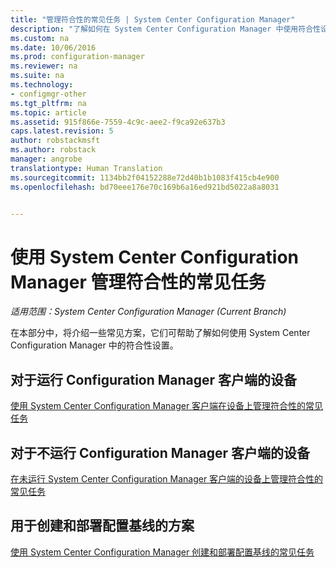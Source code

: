 ```yaml
---
title: "管理符合性的常见任务 | System Center Configuration Manager"
description: "了解如何在 System Center Configuration Manager 中使用符合性设置。"
ms.custom: na
ms.date: 10/06/2016
ms.prod: configuration-manager
ms.reviewer: na
ms.suite: na
ms.technology:
- configmgr-other
ms.tgt_pltfrm: na
ms.topic: article
ms.assetid: 915f866e-7559-4c9c-aee2-f9ca92e637b3
caps.latest.revision: 5
author: robstackmsft
ms.author: robstack
manager: angrobe
translationtype: Human Translation
ms.sourcegitcommit: 1134bb2f04152288e72d40b1b1083f415cb4e900
ms.openlocfilehash: bd70eee176e70c169b6a16ed921bd5022a8a8031


---
```

# <a name="common-tasks-for-managing-compliance-with-system-center-configuration-manager"></a>使用 System Center Configuration Manager 管理符合性的常见任务

*适用范围：System Center Configuration Manager (Current Branch)*

在本部分中，将介绍一些常见方案，它们可帮助了解如何使用 System Center Configuration Manager 中的符合性设置。  

## <a name="for-devices-that-run-the-configuration-manager-client"></a>对于运行 Configuration Manager 客户端的设备  
 [使用 System Center Configuration Manager 客户端在设备上管理符合性的常见任务](../../compliance/plan-design/common-tasks-for-managing-compliance-on-devices-with-the-client.md)  

## <a name="for-devices-that-do-not-run-the-configuration-manager-client"></a>对于不运行 Configuration Manager 客户端的设备  
 [在未运行 System Center Configuration Manager 客户端的设备上管理符合性的常见任务](../../compliance/plan-design/common-tasks-for-managing-compliance-on-devices-not-running-the-client.md)  

## <a name="scenarios-for-creating-and-deploying-configuration-baselines"></a>用于创建和部署配置基线的方案  
 [使用 System Center Configuration Manager 创建和部署配置基线的常见任务](../../compliance/plan-design/common-tasks-for-creating-and-deploying-configuration-baselines.md)  



<!--HONumber=Nov16_HO1-->


